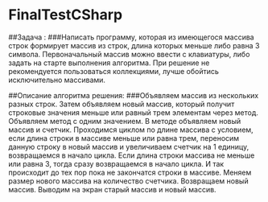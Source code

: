 # FinalTestCSharp

##Задача :
###Написать программу, которая из имеющегося массива строк формирует массив из строк, длина которых меньше либо равна 3 символа. Первоначальный массив можно ввести с клавиатуры, либо задать на старте выполнения алгоритма. При решение не рекомендуется пользоваться коллекциями, лучше обойтись исключительно массивами.

##Описание алгоритма решения:
###Объявляем массив из нескольких разных строк. Затем объявляем новый массив, который получит строковые значения меньше или равный трем элементам через метод. Объявляем метод с одним значением. В методе объявляем новый массив и счетчик. Проходимся циклом по длине массива с условием, если длина строки в массиве меньше или равна трем, переносим данную строку в новый массив и увеличиваем счетчик на 1 единицу, возвращаемся в начало цикла. Если длина строки массива не меньше или равна 3, тогда сразу возвращаемся в начало цикла. И так происходит до тех пор пока не закончатся строки в массиве. Меняем размер нового массива на количество счетчика. Возвращаем новый массив. Выводим на экран старый массив и новый массив.
